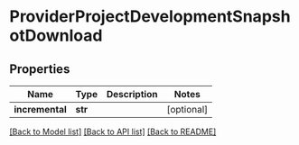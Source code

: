 # ProviderProjectDevelopmentSnapshotDownload


## Properties
Name | Type | Description | Notes
------------ | ------------- | ------------- | -------------
**incremental** | **str** |  | [optional] 

[[Back to Model list]](../README.md#documentation-for-models) [[Back to API list]](../README.md#documentation-for-api-endpoints) [[Back to README]](../README.md)


